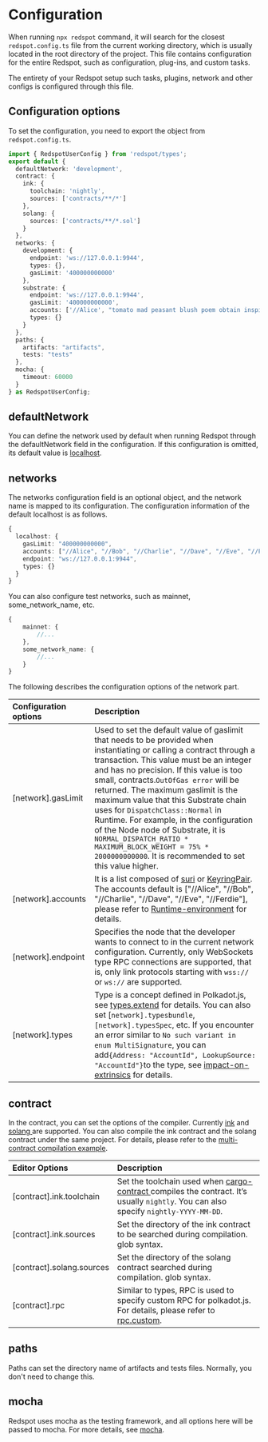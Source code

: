 # Configuration

When running `npx redspot` command, it will search for the closest `redspot.config.ts` file from the current working directory, which is usually located in the root directory of the project. This file contains configuration for the entire Redspot, such as configuration, plug-ins, and custom tasks.

The entirety of your Redspot setup such tasks, plugins, network and other configs is configured through this file.

## Configuration options

To set the configuration, you need to export the object from `redspot.config.ts`.

```typescript
import { RedspotUserConfig } from 'redspot/types';
export default {
  defaultNetwork: 'development',
  contract: {
    ink: {
      toolchain: 'nightly',
      sources: ['contracts/**/*']
    },
    solang: {
      sources: ['contracts/**/*.sol']
    }
  },
  networks: {
    development: {
      endpoint: 'ws://127.0.0.1:9944',
      types: {},
      gasLimit: '400000000000'
    },
    substrate: {
      endpoint: 'ws://127.0.0.1:9944',
      gasLimit: '400000000000',
      accounts: ['//Alice', "tomato mad peasant blush poem obtain inspire distance attitude mercy return marriage", "0x26aa394eea5630e07c48ae0c9558cef70a98fdbe9ce6c55837576c60c7af3850"],
      types: {}
    }
  },
  paths: {
    artifacts: "artifacts",
    tests: "tests"
  },
  mocha: {
    timeout: 60000
  }
} as RedspotUserConfig;
```
## defaultNetwork

You can define the network used by default when running Redspot through the defaultNetwork field in the configuration. If this configuration is omitted, its default value is [localhost](http://localhost).

## networks

The networks configuration field is an optional object, and the network name is mapped to its configuration. The configuration information of the default localhost is as follows.

```typescript
{
  localhost: {
    gasLimit: "400000000000",
    accounts: ["//Alice", "//Bob", "//Charlie", "//Dave", "//Eve", "//Ferdie"],
    endpoint: "ws://127.0.0.1:9944",
    types: {}
  }
}
```

You can also configure test networks, such as mainnet, some_network_name, etc.

```typescript
{
    mainnet: {
        //...
    },
    some_network_name: {
        //...
    }
}
```

The following describes the configuration options of the network part.

| Configuration options | Description                                                  |
|:----|:----|
| [network].gasLimit |Used to set the default value of gaslimit that needs to be provided when instantiating or calling a contract through a transaction. This value must be an integer and has no precision. If this value is too small, contracts.`OutOfGas error` will be returned. The maximum gaslimit is the maximum value that this Substrate chain uses for `DispatchClass::Normal` in Runtime. For example, in the configuration of the Node node of Substrate, it is `NORMAL_DISPATCH_RATIO * MAXIMUM_BLOCK_WEIGHT = 75% * 2000000000000`. It is recommended to set this value higher.|
|[network].accounts|It is a list composed of [suri](https://polkadot.js.org/docs/keyring/start/suri/) or [KeyringPair](https://polkadot.js.org/docs/keyring/start/create/#adding-a-pair). The accounts default is ["//Alice", "//Bob", "//Charlie", "//Dave", "//Eve", "//Ferdie"], please refer to [Runtime-environment](./runtime-environment) for details.|
|[network].endpoint|Specifies the node that the developer wants to connect to in the current network configuration. Currently, only WebSockets type RPC connections are supported, that is, only link protocols starting with `wss://` or `ws://` are supported.|
|[network].types|Type is a concept defined in Polkadot.js, see [types.extend](https://polkadot.js.org/docs/api/start/types.extend/) for details. You can also set [`network].typesbundle`,`[network].typesSpec`, etc. If you encounter an error similar to `No such variant in enum MultiSignature`, you can add`{Address: "AccountId", LookupSource: "AccountId"}`to the type, see [impact-on-extrinsics](https://polkadot.js.org/docs/api/start/types.extend/#impact-on-extrinsics) for details.|

## contract

In the contract, you can set the options of the compiler. Currently [ink](https://github.com/paritytech/ink) and [solang ](https://github.com/hyperledger-labs/solang)are supported. You can also compile the ink contract and the solang contract under the same project. For details, please refer to the [multi-contract compilation example](https://github.com/patractlabs/redspot/tree/master/examples/multi-contract ).

| Editor Options            | Description                                                  |
|:----|:----|
|[contract].ink.toolchain|Set the toolchain used when [cargo-contract ](https://github.com/paritytech/cargo-contract) compiles the contract. It’s usually `nightly`. You can also specify `nightly-YYYY-MM-DD`.|
|[contract].ink.sources|Set the directory of the ink contract to be searched during compilation. glob syntax.|
| [contract].solang.sources |Set the directory of the solang contract searched during compilation. glob syntax.|
| [contract].rpc |Similar to types, RPC is used to specify custom RPC for polkadot.js. For details, please refer to [rpc.custom](https://polkadot.js.org/docs/api/start/rpc.custom).|

## paths

Paths can set the directory name of artifacts and tests files. Normally, you don't need to change this.

## mocha

Redspot uses mocha as the testing framework, and all options here will be passed to mocha. For more details, see [mocha](https://mochajs.org/api/mocha).




